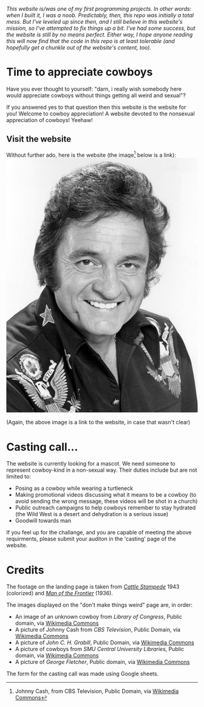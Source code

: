 *This website is/was one of my first programming projects. In other words: when I built it, I was a noob. Predictably, then, this repo was initially a total mess. But I've leveled up since then, and I still believe in this website's mission, so I've attempted to fix things up a bit. I've had some success, but the website is still by no means perfect. Either way, I hope anyone reading this will now find that the code in this repo is at least tolerable (and hopefully get a chunkle out of the website's content, too).*

# Time to appreciate cowboys
Have you ever thought to yourself: "darn, i really wish somebody here would appreciate cowboys without things getting all weird and sexual"?

If you answered yes to that question then this website is the website for you! Welcome to cowboy appreciation! A website devoted to the nonsexual appreciation of cowboys! Yeehaw!

## Visit the website
Without further ado, here is the website (the image[^1] below is a link):
[![the coywboy of our times](./src/media/cash.jpg)](https://604adrian.github.io/cowboy-appreciation/)

(Again, the above image is a link to the website, in case that wasn't clear)

# Casting call...
The website is currently looking for a mascot. We need someone to represent cowboy-kind in a non-sexual way. Their duties include but are not limited to:
- Posing as a cowboy while wearing a turtleneck
- Making promotional videos discussing what it means to be a cowboy (to avoid sending the wrong message, these videos will be shot in a church)
- Public outreach campaigns to help cowboys remember to stay hydrated (the Wild West is a desert and dehydration is a serious issue)
- Goodwill towards man

If you feel up for the challange, and you are capable of meeting the above requirments, please submit your auditon in the 'casting' page of the website.

# Credits
The footage on the landing page is taken from _[Cattle Stampede](https://archive.org/details/cattle-stampede-1943-colorized)_ 1943 (colorized) and _[Man of the Frontier](https://archive.org/details/ManOfTheFrontier19361080p)_ (1936).

The images displayed on the "don't make things weird" page are, in order:

- An image of an unknown cowboy from _Library of Congress_, Public domain, via [Wikimedia Commons](https://commons.wikimedia.org/wiki/File:A_cowboy-LCCN2008678055.jpg)
- A picture of Johnny Cash from _CBS Television_, Public Domain, via [Wikimedia Commons](https://commons.wikimedia.org/wiki/File:Johnny_Cash_1977.jpg)
- A picture of _John C. H. Grabill_, Public Domain, via [Wikimedia Commons](https://commons.wikimedia.org/wiki/File:Grabill_-_The_Cow_Boy-edit.jpg)
- A picture of cowboys from _SMU Central University Libraries_, Public domain, via [Wikimedia Commons](https://upload.wikimedia.org/wikipedia/commons/f/f7/Cowboys_on_horseback_with_cattle_%2812178895856%29.jpg)
- A picture of _George Fletcher_, Public domain, via [Wikimedia Commons](https://commons.wikimedia.org/wiki/File:George_Pendleton_Pendleton_Round_Up_Rodeo.jpg)

The form for the casting call was made using Google sheets.


[^1]: Johnny Cash, from CBS Television, Public Domain, via [Wikimedia Commons](https://commons.wikimedia.org/wiki/File:Johnny_Cash_1977.jpg)
